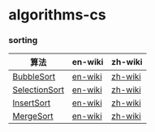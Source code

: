 # algorithms-cs


### sorting
| 算法| en-wiki|zh-wiki|
|---|---|---|
| [BubbleSort](https://github.com/researchlab/algorithms-cs/tree/master/sorting/bubble)| [en-wiki](https://en.wikipedia.org/wiki/Bubble_sort) |[zh-wiki](https://zh.wikipedia.org/wiki/%E5%86%92%E6%B3%A1%E6%8E%92%E5%BA%8F)|
|[SelectionSort](https://github.com/researchlab/algorithms-cs/tree/master/sorting/selection)| [en-wiki](https://en.wikipedia.org/wiki/Selection_sort) |[zh-wiki](https://zh.wikipedia.org/wiki/%E9%80%89%E6%8B%A9%E6%8E%92%E5%BA%8F)|
|[InsertSort](https://github.com/researchlab/algorithms-cs/tree/master/sorting/insert)| [en-wiki](https://en.wikipedia.org/wiki/Insertion_sort) |[zh-wiki](https://zh.wikipedia.org/wiki/%E6%8F%92%E5%85%A5%E6%8E%92%E5%BA%8F)|
|[MergeSort](https://github.com/researchlab/algorithms-cs/tree/master/sorting/merge)| [en-wiki](https://en.wikipedia.org/wiki/Merge_sort) |[zh-wiki](https://zh.wikipedia.org/wiki/%E5%BD%92%E5%B9%B6%E6%8E%92%E5%BA%8F)|
